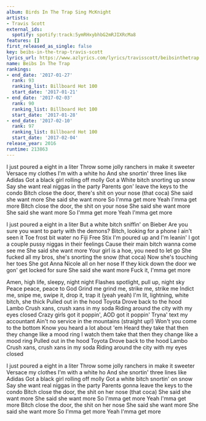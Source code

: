 ```yaml
---
album: Birds In The Trap Sing McKnight
artists:
- Travis Scott
external_ids:
  spotify: spotify:track:5ymRHxybhbG2mRJIXRcMa8
features: []
first_released_as_single: false
key: beibs-in-the-trap-travis-scott
lyrics_url: https://www.azlyrics.com/lyrics/travisscott/beibsinthetrap.html
name: Beibs In The Trap
rankings:
- end_date: '2017-01-27'
  rank: 93
  ranking_list: Billboard Hot 100
  start_date: '2017-01-21'
- end_date: '2017-02-03'
  rank: 90
  ranking_list: Billboard Hot 100
  start_date: '2017-01-28'
- end_date: '2017-02-10'
  rank: 97
  ranking_list: Billboard Hot 100
  start_date: '2017-02-04'
release_year: 2016
runtime: 213863
---
```

I just poured a eight in a liter
Throw some jolly ranchers in make it sweeter
Versace my clothes I'm with a white ho
And she snortin' three lines like Adidas
Got a black girl rolling off molly
Got a White bitch snorting up snow
Say she want real niggas in the party
Parents gon' leave the keys to the condo
Bitch close the door, there's shit on your nose (that coca)
She said she want more
She said she want more
So I'mma get more
Yeah I'mma get more
Bitch close the door, the shit on your nose
She said she want more
She said she want more
So I'mma get more
Yeah I'mma get more

I just poured a eight in a liter
But a white bitch sniffin' on Bieber
Are you sure you want to party with the demons?
Bitch, looking for a phone I ain't seen it
Toe frost bit water no Fiji
Free Stix I'm poured up and I'm leanin'
I got a couple pussy niggas in their feelings
Cause their main bitch wanna come see me
She said she want more
Your girl is a hoe, you need to let go
She fucked all my bros, she's snorting the snow (that coca)
Now she's touching her toes
She got Anna Nicole all on her nose
If they kick down the door we gon' get locked for sure
She said she want more
Fuck it, I'mma get more


Amen, high life, sleepy, night night
Flashes spotlight, pull up, night sky
Peace peace, peace to God
Grind me grind me, strike me, strike me
Indict me, snipe me, swipe it, drop it, trap it (yeah yeah)
I'm lit, lightning, white bitch, she thick
Pulled out in the hood Toyota
Drove back to the hood Lambo
Crush xans, crush xans in my soda
Riding around the city with my eyes closed
Crazy girls got it poppin', AOD got it poppin'
Tryna' text my accountant
Ain't no service in the mountains (straight up!)
Won't you come to the bottom
Know you heard a lot about 'em
Heard they take that then they change like a mood ring
I watch them take that then they change like a mood ring
Pulled out in the hood Toyota
Drove back to the hood Lambo
Crush xans, crush xans in my soda
Riding around the city with my eyes closed


I just poured a eight in a liter
Throw some jolly ranchers in make it sweeter
Versace my clothes I'm with a white ho
And she snortin' three lines like Adidas
Got a black girl rolling off molly
Got a white bitch snortin' on snow
Say she want real niggas in the party
Parents gonna leave the keys to the condo
Bitch close the door, the shit on her nose (that coca)
She said she want more
She said she want more
So I'mma get more
Yeah I'mma get more
Bitch close the door, the shit on her nose
She said she want more
She said she want more
So I'mma get more
Yeah I'mma get more
